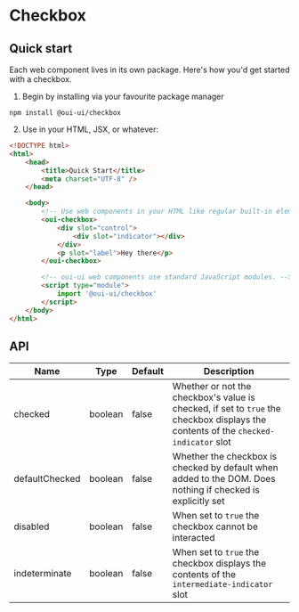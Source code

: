 # Checkbox

## Quick start

Each web component lives in its own package. Here's how you'd get started with a checkbox.

1. Begin by installing via your favourite package manager

`npm install @oui-ui/checkbox`

2. Use in your HTML, JSX, or whatever:

```html
<!DOCTYPE html>
<html>
    <head>
        <title>Quick Start</title>
        <meta charset="UTF-8" />
    </head>

    <body>
        <!-- Use web components in your HTML like regular built-in elements. -->
        <oui-checkbox>
            <div slot="control">
                <div slot="indicator"></div>
            </div>
            <p slot="label">Hey there</p>
        </oui-checkbox>

        <!-- oui-ui web components use standard JavaScript modules. -->
        <script type="module">
            import '@oui-ui/checkbox'
        </script>
    </body>
</html>
```

## API

| Name           | Type    | Default | Description                                                                                                                         |
| -------------- | ------- | ------- | ----------------------------------------------------------------------------------------------------------------------------------- |
| checked        | boolean | false   | Whether or not the checkbox's value is checked, if set to `true` the checkbox displays the contents of the `checked-indicator` slot |
| defaultChecked | boolean | false   | Whether the checkbox is checked by default when added to the DOM. Does nothing if checked is explicitly set                         |
| disabled       | boolean | false   | When set to `true` the checkbox cannot be interacted                                                                                |
| indeterminate  | boolean | false   | When set to `true` the checkbox displays the contents of the `intermediate-indicator` slot                                          |
